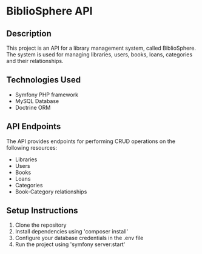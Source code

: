# BiblioSphere API

## Description

This project is an API for a library management system, called BiblioSphere. The system is used for managing libraries, users, books, loans, categories and their relationships.

## Technologies Used

- Symfony PHP framework
- MySQL Database
- Doctrine ORM

## API Endpoints

The API provides endpoints for performing CRUD operations on the following resources:

- Libraries
- Users
- Books
- Loans
- Categories
- Book-Category relationships

## Setup Instructions

1. Clone the repository
2. Install dependencies using 'composer install'
3. Configure your database credentials in the .env file
4. Run the project using 'symfony server:start'